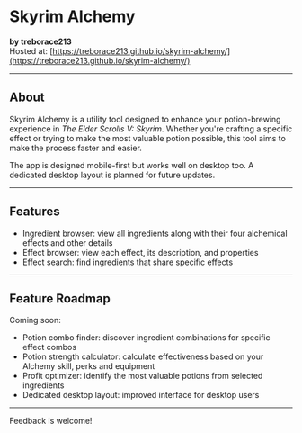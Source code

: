 # Skyrim Alchemy

**by treborace213**  
Hosted at: [https://treborace213.github.io/skyrim-alchemy/](https://treborace213.github.io/skyrim-alchemy/)

---

## About

Skyrim Alchemy is a utility tool designed to enhance your potion-brewing experience in *The Elder Scrolls V: Skyrim*. Whether you're crafting a specific effect or trying to make the most valuable potion possible, this tool aims to make the process faster and easier.

The app is designed mobile-first but works well on desktop too. A dedicated desktop layout is planned for future updates.

---

## Features

- Ingredient browser: view all ingredients along with their four alchemical effects and other details
- Effect browser: view each effect, its description, and properties
- Effect search: find ingredients that share specific effects

---

## Feature Roadmap

Coming soon:

- Potion combo finder: discover ingredient combinations for specific effect combos
- Potion strength calculator: calculate effectiveness based on your Alchemy skill, perks and equipment
- Profit optimizer: identify the most valuable potions from selected ingredients
- Dedicated desktop layout: improved interface for desktop users

---

Feedback is welcome!